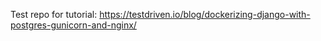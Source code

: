 Test repo for tutorial: https://testdriven.io/blog/dockerizing-django-with-postgres-gunicorn-and-nginx/
